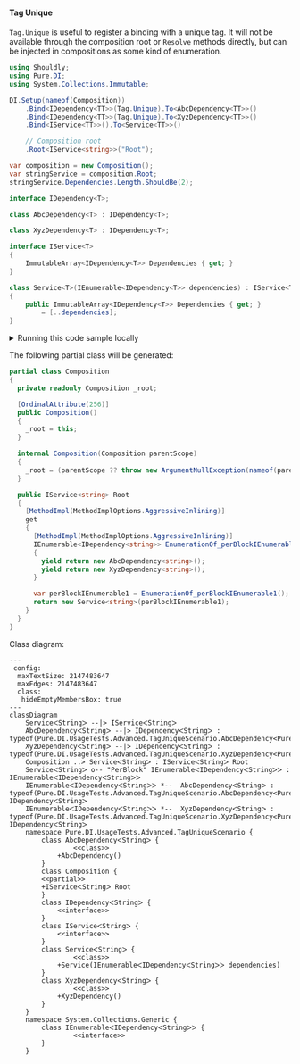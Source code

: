 #### Tag Unique

`Tag.Unique` is useful to register a binding with a unique tag. It will not be available through the composition root or `Resolve` methods directly, but can be injected in compositions as some kind of enumeration.


```c#
using Shouldly;
using Pure.DI;
using System.Collections.Immutable;

DI.Setup(nameof(Composition))
    .Bind<IDependency<TT>>(Tag.Unique).To<AbcDependency<TT>>()
    .Bind<IDependency<TT>>(Tag.Unique).To<XyzDependency<TT>>()
    .Bind<IService<TT>>().To<Service<TT>>()

    // Composition root
    .Root<IService<string>>("Root");

var composition = new Composition();
var stringService = composition.Root;
stringService.Dependencies.Length.ShouldBe(2);

interface IDependency<T>;

class AbcDependency<T> : IDependency<T>;

class XyzDependency<T> : IDependency<T>;

interface IService<T>
{
    ImmutableArray<IDependency<T>> Dependencies { get; }
}

class Service<T>(IEnumerable<IDependency<T>> dependencies) : IService<T>
{
    public ImmutableArray<IDependency<T>> Dependencies { get; }
        = [..dependencies];
}
```

<details>
<summary>Running this code sample locally</summary>

- Make sure you have the [.NET SDK 9.0](https://dotnet.microsoft.com/en-us/download/dotnet/9.0) or later is installed
```bash
dotnet --list-sdk
```
- Create a net9.0 (or later) console application
```bash
dotnet new console -n Sample
```
- Add references to NuGet packages
  - [Pure.DI](https://www.nuget.org/packages/Pure.DI)
  - [Shouldly](https://www.nuget.org/packages/Shouldly)
```bash
dotnet add package Pure.DI
dotnet add package Shouldly
```
- Copy the example code into the _Program.cs_ file

You are ready to run the example 🚀
```bash
dotnet run
```

</details>

The following partial class will be generated:

```c#
partial class Composition
{
  private readonly Composition _root;

  [OrdinalAttribute(256)]
  public Composition()
  {
    _root = this;
  }

  internal Composition(Composition parentScope)
  {
    _root = (parentScope ?? throw new ArgumentNullException(nameof(parentScope)))._root;
  }

  public IService<string> Root
  {
    [MethodImpl(MethodImplOptions.AggressiveInlining)]
    get
    {
      [MethodImpl(MethodImplOptions.AggressiveInlining)]
      IEnumerable<IDependency<string>> EnumerationOf_perBlockIEnumerable1()
      {
        yield return new AbcDependency<string>();
        yield return new XyzDependency<string>();
      }

      var perBlockIEnumerable1 = EnumerationOf_perBlockIEnumerable1();
      return new Service<string>(perBlockIEnumerable1);
    }
  }
}
```

Class diagram:

```mermaid
---
 config:
  maxTextSize: 2147483647
  maxEdges: 2147483647
  class:
   hideEmptyMembersBox: true
---
classDiagram
	ServiceᐸStringᐳ --|> IServiceᐸStringᐳ
	AbcDependencyᐸStringᐳ --|> IDependencyᐸStringᐳ : typeof(Pure.DI.UsageTests.Advanced.TagUniqueScenario.AbcDependency<Pure.DI.TT>) 
	XyzDependencyᐸStringᐳ --|> IDependencyᐸStringᐳ : typeof(Pure.DI.UsageTests.Advanced.TagUniqueScenario.XyzDependency<Pure.DI.TT>) 
	Composition ..> ServiceᐸStringᐳ : IServiceᐸStringᐳ Root
	ServiceᐸStringᐳ o-- "PerBlock" IEnumerableᐸIDependencyᐸStringᐳᐳ : IEnumerableᐸIDependencyᐸStringᐳᐳ
	IEnumerableᐸIDependencyᐸStringᐳᐳ *--  AbcDependencyᐸStringᐳ : typeof(Pure.DI.UsageTests.Advanced.TagUniqueScenario.AbcDependency<Pure.DI.TT>)  IDependencyᐸStringᐳ
	IEnumerableᐸIDependencyᐸStringᐳᐳ *--  XyzDependencyᐸStringᐳ : typeof(Pure.DI.UsageTests.Advanced.TagUniqueScenario.XyzDependency<Pure.DI.TT>)  IDependencyᐸStringᐳ
	namespace Pure.DI.UsageTests.Advanced.TagUniqueScenario {
		class AbcDependencyᐸStringᐳ {
				<<class>>
			+AbcDependency()
		}
		class Composition {
		<<partial>>
		+IServiceᐸStringᐳ Root
		}
		class IDependencyᐸStringᐳ {
			<<interface>>
		}
		class IServiceᐸStringᐳ {
			<<interface>>
		}
		class ServiceᐸStringᐳ {
				<<class>>
			+Service(IEnumerableᐸIDependencyᐸStringᐳᐳ dependencies)
		}
		class XyzDependencyᐸStringᐳ {
				<<class>>
			+XyzDependency()
		}
	}
	namespace System.Collections.Generic {
		class IEnumerableᐸIDependencyᐸStringᐳᐳ {
				<<interface>>
		}
	}
```

